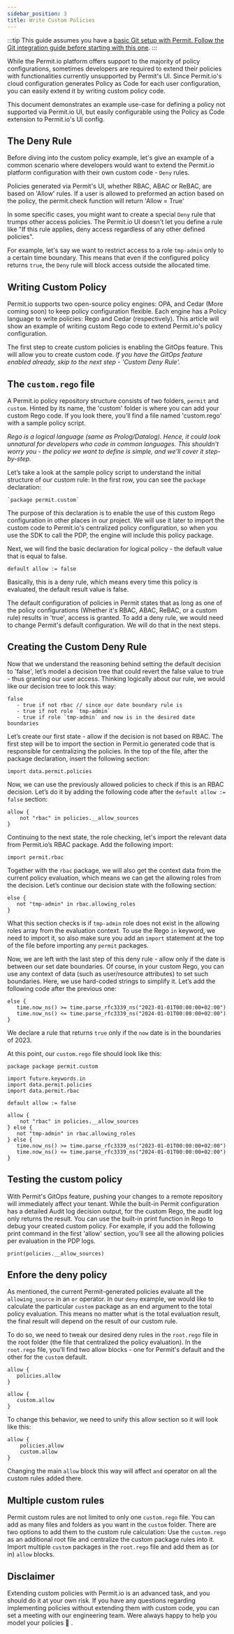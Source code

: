 ```yaml
---
sidebar_position: 3
title: Write Custom Policies
---
```


:::tip
This guide assumes you have a [basic Git setup with Permit. Follow the Git integration guide before starting with this one](/integrations/gitops/github).
:::


While the Permit.io platform offers support to the majority of policy configurations, sometimes developers are required to extend their policies with functionalities currently unsupported by Permit's UI.
Since Permit.io's cloud configuration generates Policy as Code for each user configuration, you can easily extend it by writing custom policy code.

This document demonstrates an example use-case for defining a policy not supported via Permit.io UI, but easily configurable using the Policy as Code extension to Permit.io's UI config.

##  The Deny Rule
Before diving into the custom policy example, let's give an example of a common scenario where developers would want to extend the Permit.io platform configuration with their own custom code - `Deny` rules.

Policies generated via Permit's UI, whether RBAC, ABAC or ReBAC, are based on 'Allow' rules. If a user is allowed to preformed an action based on the policy, the permit.check function will return 'Allow = True'

In some specific cases, you might want to create a special `Deny` rule that trumps other access policies. The Permit.io UI doesn't let you define a rule like "If this rule applies, deny access regardless of any other defined policies". 

For example, let's say we want to restrict access to a role `tmp-admin` only to a certain time boundary. This means that even if the configured policy returns `true`, the `Deny` rule will block access outside the allocated time.

## Writing Custom Policy
Permit.io supports two open-source policy engines: OPA, and Cedar (More coming soon) to keep policy configuration flexible.
Each engine has a Policy language to write policies: Rego and Cedar (respectively). This article will show an example of writing custom Rego code to extend Permit.io's policy configuration.

The first step to create custom policies is enabling the GitOps feature. This will allow you to create custom code.
_If you have the GitOps feature enabled already, skip to the next step - 'Custom Deny Rule'._

## The `custom.rego` file
A Permit.io policy repository structure consists of two folders, `permit` and `custom`.
Hinted by its name, the 'custom' folder is where you can add your custom Rego code. If you look there, you’ll find a file named 'custom.rego' with a sample policy script.

_Rego is a logical language (same as Prolog/Datalog). Hence, it could look unnatural for developers who code in common languages. This shouldn't worry you - the policy we want to define is simple, and we'll cover it step-by-step._

Let’s take a look at the sample policy script to understand the initial structure of our custom rule:
In the first row, you can see the `package` declaration:

```
`package permit.custom` 
```
The purpose of this declaration is to enable the use of this custom Rego configuration in other places in our project.
We will use it later to import the custom code to Permit.io's centralized policy configuration, so when you use the SDK to call the PDP, the engine will include this policy package.

Next, we will find the basic declaration for logical policy - the default value that is equal to false.
```
default allow := false
```
Basically, this is a deny rule, which means every time this policy is evaluated, the default result value is false.

The default configuration of policies in Permit states that as long as one of the policy configurations (Whether it's RBAC, ABAC, ReBAC, or a custom rule) results in 'true', access is granted. 
To add a deny rule, we would need to change Permit's default configuration. We will do that in the next steps. 

## Creating the Custom Deny Rule

Now that we understand the reasoning behind setting the default decision to 'false', let’s model a decision tree that could revert the false value to true - thus granting our user access. 
Thinking logically about our rule, we would like our decision tree to look this way:

```
false
   - true if not rbac // since our date boundary rule is 
   - true if not role `tmp-admin`
   - true if role `tmp-admin` and now is in the desired date boundaries
```

Let’s create our first state - allow if the decision is not based on RBAC.
The first step will be to import the section in Permit.io generated code that is responsible for centralizing the policies. In the top of the file, after the package declaration, insert the following section:

```
import data.permit.policies
```
Now, we can use the previously allowed policies to check if this is an RBAC decision.
Let’s do it by adding the following code after the `default allow := false` section:
```
allow {
    not "rbac" in policies.__allow_sources
}
```

Continuing to the next state, the role checking, let's import the relevant data from Permit.io’s RBAC package. Add the following import:

```
import permit.rbac
```

Together with the `rbac` package, we will also get the context data from the current policy evaluation, which means we can get the allowing roles from the decision.
Let’s continue our decision state with the following section:

```
else {
   not "tmp-admin" in rbac.allowing_roles
}
```
What this section checks is if `tmp-admin` role does not exist in the allowing roles array from the evaluation context.
To use the Rego `in` keyword, we need to import it, so also make sure you add an `import` statement at the top of the file before importing any `permit` packages.

Now, we are left with the last step of this deny rule - allow only if the date is between our set date boundaries.
Of course, in your custom Rego, you can use any context of data (such as user/resource attributes) to set such boundaries. Here, we use hard-coded strings to simplify it.
Let’s add the following code after the previous one:
```
else {
   time.now_ns() >= time.parse_rfc3339_ns("2023-01-01T00:00:00+02:00")
   time.now_ns() <= time.parse_rfc3339_ns("2024-01-01T00:00:00+02:00")
}
```
We declare a rule that returns `true` only if the `now` date is in the boundaries of 2023.

At this point, our `custom.rego` file should look like this:
```
package package permit.custom

import future.keywords.in
import data.permit.policies
import data.permit.rbac

default allow := false

allow {
    not "rbac" in policies.__allow_sources
} else {
   not "tmp-admin" in rbac.allowing_roles
} else {
   time.now_ns() >= time.parse_rfc3339_ns("2023-01-01T00:00:00+02:00")
   time.now_ns() <= time.parse_rfc3339_ns("2024-01-01T00:00:00+02:00")
}
```

## Testing the custom policy
With Permit's GitOps feature, pushing your changes to a remote repository will immediately affect your tenant.
While the built-in Permit configuration has a detailed Audit log decision output, for the custom Rego, the audit log only returns the result.
You can use the built-in print function in Rego to debug your created custom policy.
For example, if you add the following print command in the first 'allow' section, you’ll see all the allowing policies per evaluation in the PDP logs.
```
print(policies.__allow_sources)
```

## Enfore the deny policy
As mentioned, the current Permit-generated policies evaluate all the `allowing_source` in an `or` operator.
In our `deny` example, we would like to calculate the particular `custom` package as an end argument to the total policy evaluation.
This means no matter what is the total evaluation result, the final result will depend on the result of our custom rule.

To do so, we need to tweak our desired deny rules in the `root.rego` file in the root folder (the file that centralized the policy evaluation).
In the `root.rego` file, you’ll find two allow blocks - one for Permit's default and the other for the `custom` default.

```
allow {
   policies.allow
}

allow {
   custom.allow
}
```
To change this behavior, we need to unify this allow section so it will look like this:
```
allow {
    policies.allow
    custom.allow
}
```
Changing the main `allow` block this way will affect `and` operator on all the custom rules added there.

## Multiple custom rules
Permit custom rules are not limited to only one `custom.rego` file.
You can add as many files and folders as you want in the `custom` folder. There are two options to add them to the custom rule calculation:
Use the `custom.rego` as an additional root file and centralize the custom package rules into it.
Import multiple `custom` packages in the `root.rego` file and add them as (or in) `allow` blocks.

## Disclaimer
Extending custom policies with Permit.io is an advanced task, and you should do it at your own risk.
If you have any questions regarding implementing policies without extending them with custom code, you can set a meeting with our engineering team. Were always happy to help you model your policies :slightly_smiling_face: .
